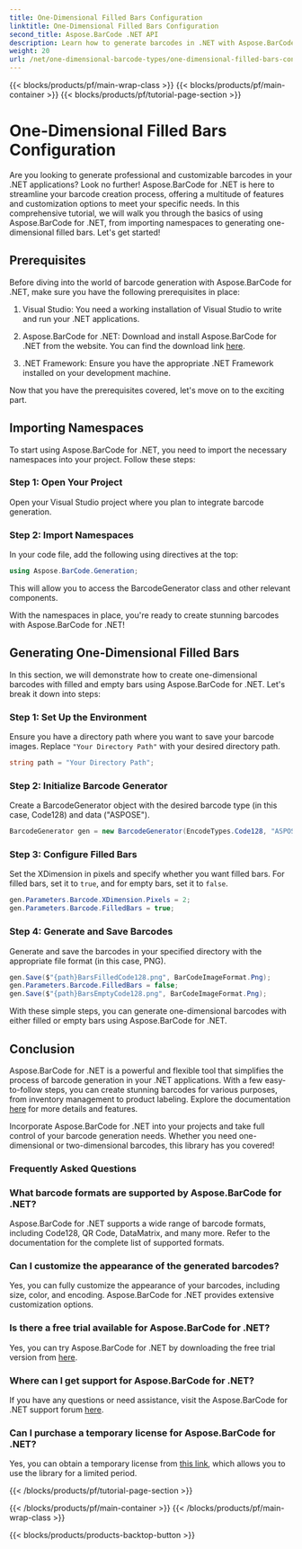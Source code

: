 ```yaml
---
title: One-Dimensional Filled Bars Configuration
linktitle: One-Dimensional Filled Bars Configuration
second_title: Aspose.BarCode .NET API
description: Learn how to generate barcodes in .NET with Aspose.BarCode for .NET. This comprehensive tutorial covers everything from importing namespaces to creating one-dimensional barcodes. 
weight: 20
url: /net/one-dimensional-barcode-types/one-dimensional-filled-bars-configuration/
---
```


{{< blocks/products/pf/main-wrap-class >}}
{{< blocks/products/pf/main-container >}}
{{< blocks/products/pf/tutorial-page-section >}}

# One-Dimensional Filled Bars Configuration


Are you looking to generate professional and customizable barcodes in your .NET applications? Look no further! Aspose.BarCode for .NET is here to streamline your barcode creation process, offering a multitude of features and customization options to meet your specific needs. In this comprehensive tutorial, we will walk you through the basics of using Aspose.BarCode for .NET, from importing namespaces to generating one-dimensional filled bars. Let's get started!

## Prerequisites

Before diving into the world of barcode generation with Aspose.BarCode for .NET, make sure you have the following prerequisites in place:

1. Visual Studio: You need a working installation of Visual Studio to write and run your .NET applications.

2. Aspose.BarCode for .NET: Download and install Aspose.BarCode for .NET from the website. You can find the download link [here](https://releases.aspose.com/barcode/net/).

3. .NET Framework: Ensure you have the appropriate .NET Framework installed on your development machine.

Now that you have the prerequisites covered, let's move on to the exciting part.

## Importing Namespaces

To start using Aspose.BarCode for .NET, you need to import the necessary namespaces into your project. Follow these steps:

### Step 1: Open Your Project
   Open your Visual Studio project where you plan to integrate barcode generation.

### Step 2: Import Namespaces
   In your code file, add the following using directives at the top:

   ```csharp
   using Aspose.BarCode.Generation;
   ```

   This will allow you to access the BarcodeGenerator class and other relevant components.

With the namespaces in place, you're ready to create stunning barcodes with Aspose.BarCode for .NET!

## Generating One-Dimensional Filled Bars

In this section, we will demonstrate how to create one-dimensional barcodes with filled and empty bars using Aspose.BarCode for .NET. Let's break it down into steps:

### Step 1: Set Up the Environment
   Ensure you have a directory path where you want to save your barcode images. Replace `"Your Directory Path"` with your desired directory path.

   ```csharp
   string path = "Your Directory Path";
   ```

### Step 2: Initialize Barcode Generator
   Create a BarcodeGenerator object with the desired barcode type (in this case, Code128) and data ("ASPOSE").

   ```csharp
   BarcodeGenerator gen = new BarcodeGenerator(EncodeTypes.Code128, "ASPOSE");
   ```

### Step 3: Configure Filled Bars
   Set the XDimension in pixels and specify whether you want filled bars. For filled bars, set it to `true`, and for empty bars, set it to `false`.

   ```csharp
   gen.Parameters.Barcode.XDimension.Pixels = 2;
   gen.Parameters.Barcode.FilledBars = true;
   ```

### Step 4: Generate and Save Barcodes
   Generate and save the barcodes in your specified directory with the appropriate file format (in this case, PNG).

   ```csharp
   gen.Save($"{path}BarsFilledCode128.png", BarCodeImageFormat.Png);
   gen.Parameters.Barcode.FilledBars = false;
   gen.Save($"{path}BarsEmptyCode128.png", BarCodeImageFormat.Png);
   ```

With these simple steps, you can generate one-dimensional barcodes with either filled or empty bars using Aspose.BarCode for .NET.

## Conclusion

Aspose.BarCode for .NET is a powerful and flexible tool that simplifies the process of barcode generation in your .NET applications. With a few easy-to-follow steps, you can create stunning barcodes for various purposes, from inventory management to product labeling. Explore the documentation [here](https://reference.aspose.com/barcode/net/) for more details and features.

Incorporate Aspose.BarCode for .NET into your projects and take full control of your barcode generation needs. Whether you need one-dimensional or two-dimensional barcodes, this library has you covered!

### Frequently Asked Questions

### What barcode formats are supported by Aspose.BarCode for .NET?
Aspose.BarCode for .NET supports a wide range of barcode formats, including Code128, QR Code, DataMatrix, and many more. Refer to the documentation for the complete list of supported formats.

### Can I customize the appearance of the generated barcodes?
Yes, you can fully customize the appearance of your barcodes, including size, color, and encoding. Aspose.BarCode for .NET provides extensive customization options.

### Is there a free trial available for Aspose.BarCode for .NET?
Yes, you can try Aspose.BarCode for .NET by downloading the free trial version from [here](https://releases.aspose.com/).

### Where can I get support for Aspose.BarCode for .NET?
If you have any questions or need assistance, visit the Aspose.BarCode for .NET support forum [here](https://forum.aspose.com/c/barcode/13).

### Can I purchase a temporary license for Aspose.BarCode for .NET?
Yes, you can obtain a temporary license from [this link](https://purchase.aspose.com/temporary-license/), which allows you to use the library for a limited period.

{{< /blocks/products/pf/tutorial-page-section >}}

{{< /blocks/products/pf/main-container >}}
{{< /blocks/products/pf/main-wrap-class >}}

{{< blocks/products/products-backtop-button >}}
